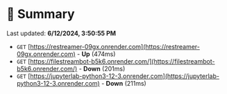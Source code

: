 # 📖 Summary
Last updated: **6/12/2024, 3:50:55 PM**

- `GET` [https://restreamer-09gx.onrender.com](https://restreamer-09gx.onrender.com) - **Up** (474ms)
- `GET` [https://filestreambot-b5k6.onrender.com/](https://filestreambot-b5k6.onrender.com/) - **Down** (201ms)
- `GET` [https://jupyterlab-python3-12-3.onrender.com](https://jupyterlab-python3-12-3.onrender.com) - **Down** (211ms)
